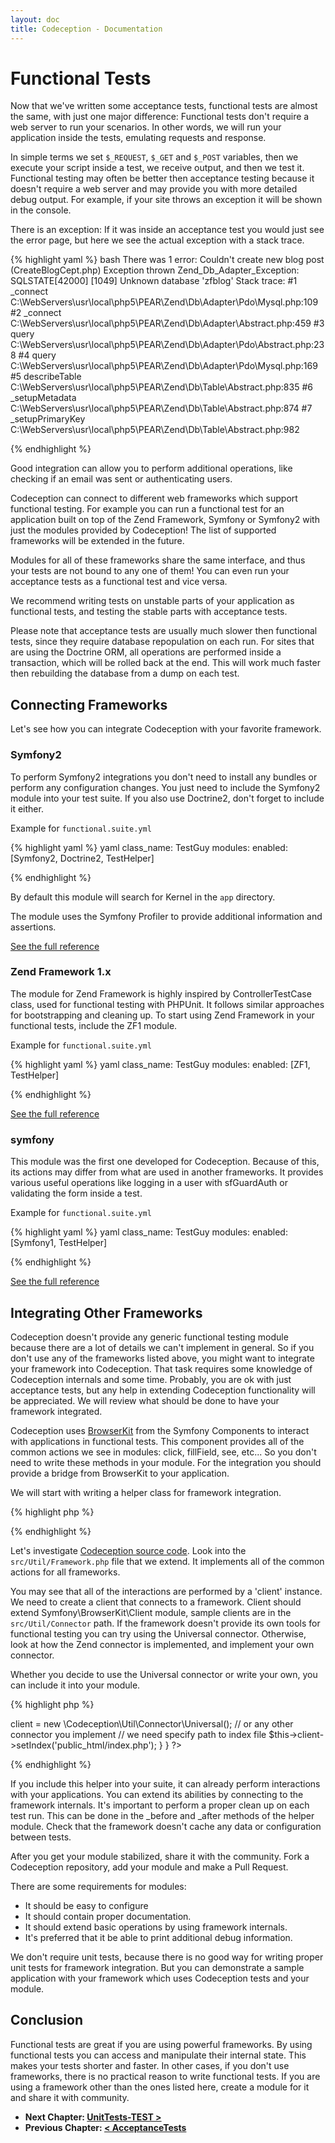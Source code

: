 ```yaml
---
layout: doc
title: Codeception - Documentation
---
```


# Functional Tests

Now that we've written some acceptance tests, functional tests are almost the same, with just one major difference: Functional tests don't require a web server to run your scenarios. In other words, we will run your application inside the tests, emulating requests and response.

In simple terms we set `$_REQUEST`, `$_GET` and `$_POST` variables, then we execute your script inside a test, we receive output, and then we test it. 
Functional testing may often be better then acceptance testing because it doesn't require a web server and may provide you with more detailed debug output. For example, if your site throws an exception it will be shown in the console. 

There is an exception: If it was inside an acceptance test you would just see the error page, but here we see the actual exception with a stack trace. 

{% highlight yaml %}
bash
There was 1 error:
Couldn't create new blog post (CreateBlogCept.php)
  Exception thrown Zend_Db_Adapter_Exception:
  SQLSTATE[42000] [1049] Unknown database 'zfblog'
  Stack trace:
   #1 _connect C:\WebServers\usr\local\php5\PEAR\Zend\Db\Adapter\Pdo\Mysql.php:109
   #2 _connect C:\WebServers\usr\local\php5\PEAR\Zend\Db\Adapter\Abstract.php:459
   #3 query C:\WebServers\usr\local\php5\PEAR\Zend\Db\Adapter\Pdo\Abstract.php:238
   #4 query C:\WebServers\usr\local\php5\PEAR\Zend\Db\Adapter\Pdo\Mysql.php:169
   #5 describeTable C:\WebServers\usr\local\php5\PEAR\Zend\Db\Table\Abstract.php:835
   #6 _setupMetadata C:\WebServers\usr\local\php5\PEAR\Zend\Db\Table\Abstract.php:874
   #7 _setupPrimaryKey C:\WebServers\usr\local\php5\PEAR\Zend\Db\Table\Abstract.php:982

{% endhighlight %}

Good integration can allow you to perform additional operations, like checking if an email was sent or authenticating users.

Codeception can connect to different web frameworks which support functional testing. For example you can run a functional test for an application built on top of the Zend Framework, Symfony or Symfony2 with just the modules provided by Codeception! The list of supported frameworks will be extended in the future.

Modules for all of these frameworks share the same interface, and thus your tests are not bound to any one of them!
You can even run your acceptance tests as a functional test and vice versa.

We recommend writing tests on unstable parts of your application as functional tests, and testing the stable parts with acceptance tests. 

Please note that acceptance tests are usually much slower then functional tests, since they require database repopulation on each run. For sites that are using the Doctrine ORM, all operations are performed inside a transaction, which will be rolled back at the end. This will work much faster then rebuilding the database from a dump on each test. 

## Connecting Frameworks

Let's see how you can integrate Codeception with your favorite framework. 

### Symfony2

To perform Symfony2 integrations you don't need to install any bundles or perform any configuration changes.
You just need to include the Symfony2 module into your test suite. If you also use Doctrine2, don't forget to include it either.

Example for `functional.suite.yml`

{% highlight yaml %}
yaml
class_name: TestGuy
modules:
    enabled: [Symfony2, Doctrine2, TestHelper] 

{% endhighlight %}

By default this module will search for Kernel in the `app` directory.

The module uses the Symfony Profiler to provide additional information and assertions.

[See the full reference](http://codeception.com/docs/modules/Symfony2)

### Zend Framework 1.x

The module for Zend Framework is highly inspired by ControllerTestCase class, used for functional testing with PHPUnit. 
It follows similar approaches for bootstrapping and cleaning up. To start using Zend Framework in your functional tests, include the ZF1 module.

Example for `functional.suite.yml`

{% highlight yaml %}
yaml
class_name: TestGuy
modules:
    enabled: [ZF1, TestHelper] 

{% endhighlight %}

[See the full reference](http://codeception.com/docs/modules/ZF1)

### symfony

This module was the first one developed for Codeception. Because of this, its actions may differ from what are used in another frameworks.
It provides various useful operations like logging in a user with sfGuardAuth or validating the form inside a test.

Example for `functional.suite.yml`

{% highlight yaml %}
yaml
class_name: TestGuy
modules:
    enabled: [Symfony1, TestHelper] 

{% endhighlight %}

[See the full reference](http://codeception.com/docs/modules/Symfony1)

## Integrating Other Frameworks

Codeception doesn't provide any generic functional testing module because there are a lot of details we can't implement in general.
So if you don't use any of the frameworks listed above, you might want to integrate your framework into Codeception. That task requires some knowledge of Codeception internals and some time. Probably, you are ok with just acceptance tests, but any help in extending Codeception functionality will be appreciated. We will review what should be done to have your framework integrated.

Codeception uses [BrowserKit](https://github.com/symfony/BrowserKit) from the Symfony Components to interact with applications in functional tests. This component provides all of the common actions we see in modules: click, fillField, see, etc... So you don't need to write these methods in your module. For the integration you should provide a bridge from BrowserKit to your application.

We will start with writing a helper class for framework integration.

{% highlight php %}

<?php
namespace Codeception\Module;
class SomeFrameworkHelper extends \Codeception\Util\Framework {
     
}
?>

{% endhighlight %}

Let's investigate [Codeception source code](https://github.com/Codeception/Codeception).
Look into the `src/Util/Framework.php` file that we extend. It implements all of the common actions for all frameworks.

You may see that all of the interactions are performed by a 'client' instance. We need to create a client that connects to a framework.
Client should extend Symfony\BrowserKit\Client module, sample clients are in the `src/Util/Connector` path. 
If the framework doesn't provide its own tools for functional testing you can try using the Universal connector. Otherwise, look at how the Zend connector is implemented, and implement your own connector.

Whether you decide to use the Universal connector or write your own, you can include it into your module.

{% highlight php %}

<?php
namespace Codeception\Module;
class SomeFrameworkHelper extends \Codeception\Util\Framework {
     
    public function _initialize() {
        $this->client = new \Codeception\Util\Connector\Universal();
        // or any other connector you implement
        
        // we need specify path to index file
        $this->client->setIndex('public_html/index.php');
    }     
}
?>

{% endhighlight %}

If you include this helper into your suite, it can already perform interactions with your applications.
You can extend its abilities by connecting to the framework internals. 
It's important to perform a proper clean up on each test run. 
This can be done in the _before and _after methods of the helper module. Check that the framework doesn't cache any data or configuration between tests.

After you get your module stabilized, share it with the community. Fork a Codeception repository, add your module and make a Pull Request.

There are some requirements for modules:
* It should be easy to configure
* It should contain proper documentation.
* It should extend basic operations by using framework internals.
* It's preferred that it be able to print additional debug information.

We don't require unit tests, because there is no good way for writing proper unit tests for framework integration.
But you can demonstrate a sample application with your framework which uses Codeception tests and your module. 

## Conclusion

Functional tests are great if you are using powerful frameworks. By using functional tests you can access and manipulate their internal state. 
This makes your tests shorter and faster. In other cases, if you don't use frameworks, there is no practical reason to write functional tests.
If you are using a framework other than the ones listed here, create a module for it and share it with community.



* **Next Chapter: [UnitTests-TEST >](/docs/06-UnitTests-TEST)**
* **Previous Chapter: [< AcceptanceTests](/docs/04-AcceptanceTests)**